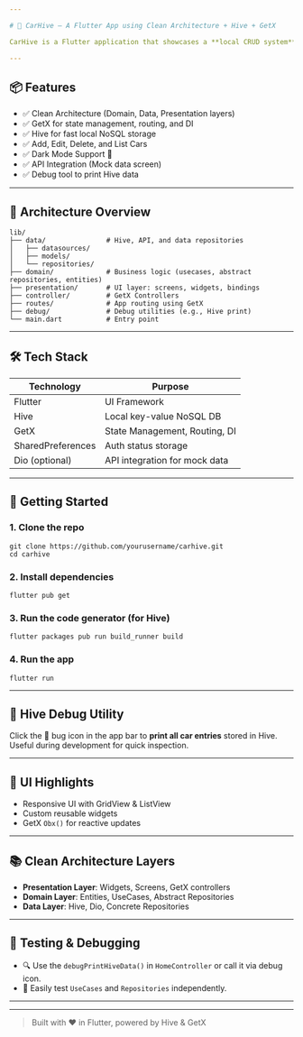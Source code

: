 ```yaml
---

# 🚗 CarHive — A Flutter App using Clean Architecture + Hive + GetX

CarHive is a Flutter application that showcases a **local CRUD system** for car data using **Hive** as the local NoSQL database. It follows the **Clean Architecture** pattern and leverages **GetX** for state management, navigation, and dependency injection.

---
```


## 📦 Features

- ✅ Clean Architecture (Domain, Data, Presentation layers)  
- ✅ GetX for state management, routing, and DI  
- ✅ Hive for fast local NoSQL storage  
- ✅ Add, Edit, Delete, and List Cars  
- ✅ Dark Mode Support 🌙  
- ✅ API Integration (Mock data screen)  
- ✅ Debug tool to print Hive data

---

## 🧠 Architecture Overview

```
lib/
├── data/               # Hive, API, and data repositories
│   ├── datasources/
│   ├── models/
│   └── repositories/
├── domain/             # Business logic (usecases, abstract repositories, entities)
├── presentation/       # UI layer: screens, widgets, bindings
├── controller/         # GetX Controllers
├── routes/             # App routing using GetX
├── debug/              # Debug utilities (e.g., Hive print)
└── main.dart           # Entry point
```

---

## 🛠️ Tech Stack

| Technology         | Purpose                              |
|--------------------|--------------------------------------|
| Flutter            | UI Framework                         |
| Hive               | Local key-value NoSQL DB             |
| GetX               | State Management, Routing, DI        |
| SharedPreferences  | Auth status storage                  |
| Dio (optional)     | API integration for mock data        |

---

## 🚀 Getting Started

### 1. Clone the repo

```
git clone https://github.com/yourusername/carhive.git
cd carhive
```

### 2. Install dependencies

```
flutter pub get
```

### 3. Run the code generator (for Hive)

```
flutter packages pub run build_runner build
```

### 4. Run the app

```
flutter run
```

---

## 📁 Hive Debug Utility

Click the 🐞 bug icon in the app bar to **print all car entries** stored in Hive. Useful during development for quick inspection.

---

## 📱 UI Highlights

- Responsive UI with GridView & ListView
- Custom reusable widgets
- GetX `Obx()` for reactive updates

---

## 📚 Clean Architecture Layers

- **Presentation Layer**: Widgets, Screens, GetX controllers  
- **Domain Layer**: Entities, UseCases, Abstract Repositories  
- **Data Layer**: Hive, Dio, Concrete Repositories  

---

## 🧪 Testing & Debugging

- 🔍 Use the `debugPrintHiveData()` in `HomeController` or call it via debug icon.
- 🧪 Easily test `UseCases` and `Repositories` independently.

---

---

> Built with ❤️ in Flutter, powered by Hive & GetX

